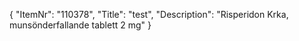 {
  "ItemNr": "110378",
  "Title": "test",
  "Description": "Risperidon Krka, munsönderfallande tablett 2 mg"
}